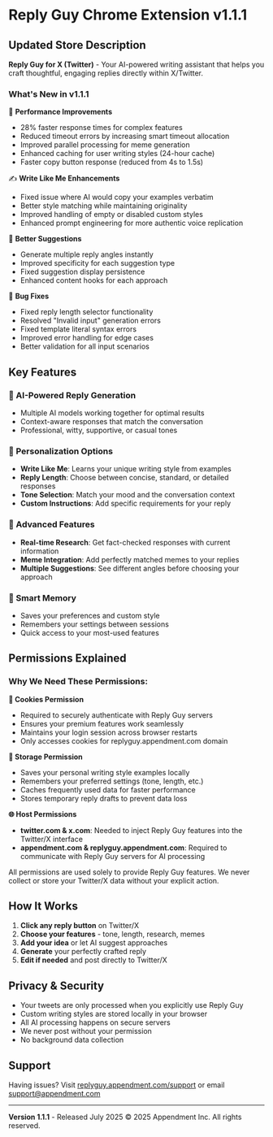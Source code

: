 # Reply Guy Chrome Extension v1.1.1

## Updated Store Description

**Reply Guy for X (Twitter)** - Your AI-powered writing assistant that helps you craft thoughtful, engaging replies directly within X/Twitter.

### What's New in v1.1.1

🚀 **Performance Improvements**
- 28% faster response times for complex features
- Reduced timeout errors by increasing smart timeout allocation
- Improved parallel processing for meme generation
- Enhanced caching for user writing styles (24-hour cache)
- Faster copy button response (reduced from 4s to 1.5s)

✍️ **Write Like Me Enhancements**
- Fixed issue where AI would copy your examples verbatim
- Better style matching while maintaining originality
- Improved handling of empty or disabled custom styles
- Enhanced prompt engineering for more authentic voice replication

🎯 **Better Suggestions**
- Generate multiple reply angles instantly
- Improved specificity for each suggestion type
- Fixed suggestion display persistence
- Enhanced content hooks for each approach

🐛 **Bug Fixes**
- Fixed reply length selector functionality
- Resolved "Invalid input" generation errors
- Fixed template literal syntax errors
- Improved error handling for edge cases
- Better validation for all input scenarios

## Key Features

### 🤖 AI-Powered Reply Generation
- Multiple AI models working together for optimal results
- Context-aware responses that match the conversation
- Professional, witty, supportive, or casual tones

### 🎨 Personalization Options
- **Write Like Me**: Learns your unique writing style from examples
- **Reply Length**: Choose between concise, standard, or detailed responses
- **Tone Selection**: Match your mood and the conversation context
- **Custom Instructions**: Add specific requirements for your reply

### 🔬 Advanced Features
- **Real-time Research**: Get fact-checked responses with current information
- **Meme Integration**: Add perfectly matched memes to your replies
- **Multiple Suggestions**: See different angles before choosing your approach

### 💾 Smart Memory
- Saves your preferences and custom style
- Remembers your settings between sessions
- Quick access to your most-used features

## Permissions Explained

### Why We Need These Permissions:

**🍪 Cookies Permission**
- Required to securely authenticate with Reply Guy servers
- Ensures your premium features work seamlessly
- Maintains your login session across browser restarts
- Only accesses cookies for replyguy.appendment.com domain

**💾 Storage Permission**
- Saves your personal writing style examples locally
- Remembers your preferred settings (tone, length, etc.)
- Caches frequently used data for faster performance
- Stores temporary reply drafts to prevent data loss

**🌐 Host Permissions**
- **twitter.com & x.com**: Needed to inject Reply Guy features into the Twitter/X interface
- **appendment.com & replyguy.appendment.com**: Required to communicate with Reply Guy servers for AI processing

All permissions are used solely to provide Reply Guy features. We never collect or store your Twitter/X data without your explicit action.

## How It Works

1. **Click any reply button** on Twitter/X
2. **Choose your features** - tone, length, research, memes
3. **Add your idea** or let AI suggest approaches
4. **Generate** your perfectly crafted reply
5. **Edit if needed** and post directly to Twitter/X

## Privacy & Security

- Your tweets are only processed when you explicitly use Reply Guy
- Custom writing styles are stored locally in your browser
- All AI processing happens on secure servers
- We never post without your permission
- No background data collection

## Support

Having issues? Visit [replyguy.appendment.com/support](https://replyguy.appendment.com/support) or email support@appendment.com

---

**Version 1.1.1** - Released July 2025
© 2025 Appendment Inc. All rights reserved.